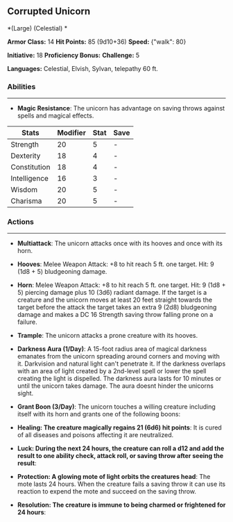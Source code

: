 ## Corrupted Unicorn
*(Large) (Celestial) *

**Armor Class:** 14
**Hit Points:** 85 (9d10+36)
**Speed:** {"walk": 80}

**Initiative:** 18
**Proficiency Bonus:**
**Challenge:** 5

**Languages:** Celestial, Elvish, Sylvan, telepathy 60 ft.

### Abilities
 --- 
- **Magic Resistance**: The unicorn has advantage on saving throws against spells and magical effects.



| Stats | Modifier | Stat | Save
| ---- | ---- | ---- | ---- |
| Strength | 20 | 5 | - |
| Dexterity | 18 | 4 | - |
| Constitution | 18 | 4 | - |
| Intelligence | 16 | 3 | - |
| Wisdom | 20 | 5 | - |
| Charisma | 20 | 5 | - |

### Actions
 --- 
- **Multiattack**: The unicorn attacks once with its hooves and once with its horn.

- **Hooves**: Melee Weapon Attack: +8 to hit  reach 5 ft.  one target. Hit: 9 (1d8 + 5) bludgeoning damage.

- **Horn**: Melee Weapon Attack: +8 to hit  reach 5 ft.  one target. Hit: 9 (1d8 + 5) piercing damage plus 10 (3d6) radiant damage. If the target is a creature and the unicorn moves at least 20 feet straight towards the target before the attack  the target takes an extra 9 (2d8) bludgeoning damage and makes a DC 16 Strength saving throw  falling prone on a failure.

- **Trample**: The unicorn attacks a prone creature with its hooves.

- **Darkness Aura (1/Day)**: A 15-foot radius area of magical darkness emanates from the unicorn  spreading around corners and moving with it. Darkvision and natural light can't penetrate it. If the darkness overlaps with an area of light created by a 2nd-level spell or lower  the spell creating the light is dispelled. The darkness aura lasts for 10 minutes or until the unicorn takes damage. The aura doesnt hinder the unicorns sight.

- **Grant Boon (3/Day)**: The unicorn touches a willing creature  including itself  with its horn and grants one of the following boons:

- **Healing: The creature magically regains 21 (6d6) hit points**: It is cured of all diseases  and poisons affecting it are neutralized.

- **Luck: During the next 24 hours, the creature can roll a d12 and add the result to one ability check, attack roll, or saving throw after seeing the result**: 

- **Protection: A glowing mote of light orbits the creatures head**: The mote lasts 24 hours. When the creature fails a saving throw  it can use its reaction to expend the mote and succeed on the saving throw.

- **Resolution: The creature is immune to being charmed or frightened for 24 hours**: 

